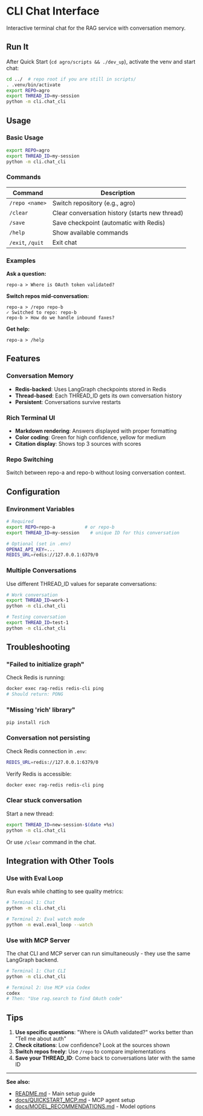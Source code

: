 # CLI Chat Interface

Interactive terminal chat for the RAG service with conversation memory.

## Run It

After Quick Start (`cd agro/scripts && ./dev_up`), activate the venv and start chat:

```bash
cd ../  # repo root if you are still in scripts/
. .venv/bin/activate
export REPO=agro
export THREAD_ID=my-session
python -m cli.chat_cli
```

## Usage

### Basic Usage

```bash
export REPO=agro
export THREAD_ID=my-session
python -m cli.chat_cli
```

### Commands

| Command | Description |
|---------|-------------|
| `/repo <name>` | Switch repository (e.g., agro) |
| `/clear` | Clear conversation history (starts new thread) |
| `/save` | Save checkpoint (automatic with Redis) |
| `/help` | Show available commands |
| `/exit`, `/quit` | Exit chat |

### Examples

**Ask a question:**
```
repo-a > Where is OAuth token validated?
```

**Switch repos mid-conversation:**
```
repo-a > /repo repo-b
✓ Switched to repo: repo-b
repo-b > How do we handle inbound faxes?
```

**Get help:**
```
repo-a > /help
```

## Features

### Conversation Memory
- **Redis-backed**: Uses LangGraph checkpoints stored in Redis
- **Thread-based**: Each THREAD_ID gets its own conversation history
- **Persistent**: Conversations survive restarts

### Rich Terminal UI
- **Markdown rendering**: Answers displayed with proper formatting
- **Color coding**: Green for high confidence, yellow for medium
- **Citation display**: Shows top 3 sources with scores

### Repo Switching
Switch between repo-a and repo-b without losing conversation context.

## Configuration

### Environment Variables

```bash
# Required
export REPO=repo-a           # or repo-b
export THREAD_ID=my-session    # unique ID for this conversation

# Optional (set in .env)
OPENAI_API_KEY=...
REDIS_URL=redis://127.0.0.1:6379/0
```

### Multiple Conversations

Use different THREAD_ID values for separate conversations:

```bash
# Work conversation
export THREAD_ID=work-1
python -m cli.chat_cli

# Testing conversation
export THREAD_ID=test-1
python -m cli.chat_cli
```

## Troubleshooting

### "Failed to initialize graph"

Check Redis is running:
```bash
docker exec rag-redis redis-cli ping
# Should return: PONG
```

### "Missing 'rich' library"

```bash
pip install rich
```

### Conversation not persisting

Check Redis connection in `.env`:
```bash
REDIS_URL=redis://127.0.0.1:6379/0
```

Verify Redis is accessible:
```bash
docker exec rag-redis redis-cli ping
```

### Clear stuck conversation

Start a new thread:
```bash
export THREAD_ID=new-session-$(date +%s)
python -m cli.chat_cli
```

Or use `/clear` command in the chat.

## Integration with Other Tools

### Use with Eval Loop

Run evals while chatting to see quality metrics:

```bash
# Terminal 1: Chat
python -m cli.chat_cli

# Terminal 2: Eval watch mode
python -m eval.eval_loop --watch
```

### Use with MCP Server

The chat CLI and MCP server can run simultaneously - they use the same LangGraph backend.

```bash
# Terminal 1: Chat CLI
python -m cli.chat_cli

# Terminal 2: Use MCP via Codex
codex
# Then: "Use rag.search to find OAuth code"
```

## Tips

1. **Use specific questions**: "Where is OAuth validated?" works better than "Tell me about auth"
2. **Check citations**: Low confidence? Look at the sources shown
3. **Switch repos freely**: Use `/repo` to compare implementations
4. **Save your THREAD_ID**: Come back to conversations later with the same ID

---

**See also:**
- [README.md](../README.md) - Main setup guide
- [docs/QUICKSTART_MCP.md](QUICKSTART_MCP.md) - MCP agent setup
- [docs/MODEL_RECOMMENDATIONS.md](MODEL_RECOMMENDATIONS.md) - Model options
